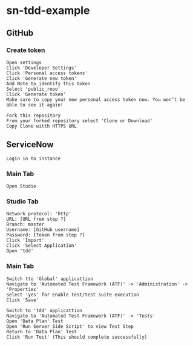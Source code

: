 # sn-tdd-example

## GitHub
### Create token
    Open settings
    Click 'Developer Settings'
    Click 'Personal access tokens'
    Click 'Generate new token'
    Add Note to identify this token
    Select 'public_repo'
    Click 'Generate token'
    Make sure to copy your new personal access token now. You won’t be able to see it again!
  
    Fork this repository
    From your forked repository select 'Clone or Download'
    Copy Clone witth HTTPS URL

## ServiceNow
    Login in to instance
  
  ### Main Tab
    Open Studio

  ### Studio Tab
    Network protocol: 'http'
    URL: [URL from step ?]
    Branch: master
    Username: [GitHub username]
    Password: [Token from step ?]
    Click 'Import'
    Click 'Select Application'
    Open 'tdd'

  ### Main Tab
    Switch tto 'Global' applicattion
    Navigate to 'Automated Test Framework (ATF)' -> 'Administration' -> 'Properties'
    Select 'yes' for Enable test/test suite execution
    Click 'Save'
    
    Switch to 'tdd' applicattion
    Navigate to 'Automated Test Framework (ATF)' -> 'Tests'
    Open 'Data Plan' Test
    Open 'Run Server Side Script' to view Test Step
    Return to 'Data Plan' Test
    Click 'Run Test' (This should complete successfully)    
    

    
  
